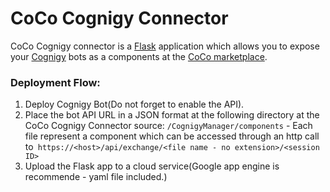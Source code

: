 # CoCo Cognigy Connector

CoCo Cognigy connector is a [Flask](http://flask.palletsprojects.com/en/1.1.x/ "Flask") application which allows you to expose your [Cognigy](htps://www.cognigy.com/ "Cognigy") bots as a components at the [CoCo marketplace](https://marketplace.conversationalcomponents.com/ "CoCo marketplace").

### Deployment Flow:

1. Deploy Cognigy Bot(Do not forget to enable the API).
2. Place the bot API URL in a JSON format at the following directory at the CoCo Cognigy Connector source:
`/CognigyManager/components` - Each file represent a component which can be accessed through an http call to` https://<host>/api/exchange/<file name - no extension>/<session ID>`
3. Upload the Flask app to a cloud service(Google app engine is recommende - yaml file included.)
